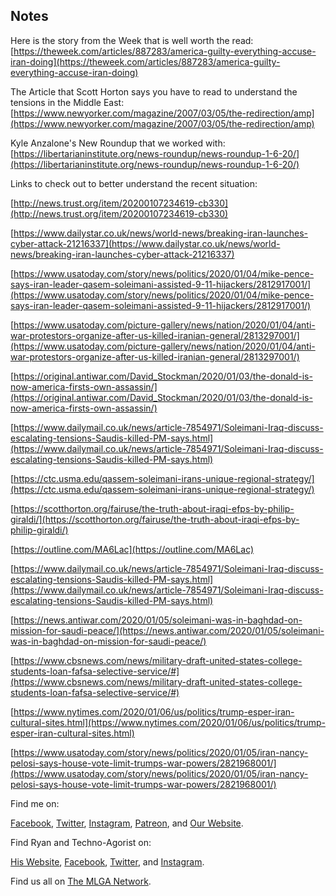 ## Notes

Here is the story from the Week that is well worth the read: [https://theweek.com/articles/887283/america-guilty-everything-accuse-iran-doing](https://theweek.com/articles/887283/america-guilty-everything-accuse-iran-doing)

The Article that Scott Horton says you have to read to understand the tensions in the Middle East: [https://www.newyorker.com/magazine/2007/03/05/the-redirection/amp](https://www.newyorker.com/magazine/2007/03/05/the-redirection/amp)

Kyle Anzalone's New Roundup that we worked with: [https://libertarianinstitute.org/news-roundup/news-roundup-1-6-20/](https://libertarianinstitute.org/news-roundup/news-roundup-1-6-20/)

Links to check out to better understand the recent situation:

[http://news.trust.org/item/20200107234619-cb330](http://news.trust.org/item/20200107234619-cb330)

[https://www.dailystar.co.uk/news/world-news/breaking-iran-launches-cyber-attack-21216337](https://www.dailystar.co.uk/news/world-news/breaking-iran-launches-cyber-attack-21216337)

[https://www.usatoday.com/story/news/politics/2020/01/04/mike-pence-says-iran-leader-qasem-soleimani-assisted-9-11-hijackers/2812917001/](https://www.usatoday.com/story/news/politics/2020/01/04/mike-pence-says-iran-leader-qasem-soleimani-assisted-9-11-hijackers/2812917001/)

[https://www.usatoday.com/picture-gallery/news/nation/2020/01/04/anti-war-protestors-organize-after-us-killed-iranian-general/2813297001/](https://www.usatoday.com/picture-gallery/news/nation/2020/01/04/anti-war-protestors-organize-after-us-killed-iranian-general/2813297001/)

[https://original.antiwar.com/David_Stockman/2020/01/03/the-donald-is-now-america-firsts-own-assassin/](https://original.antiwar.com/David_Stockman/2020/01/03/the-donald-is-now-america-firsts-own-assassin/)

[https://www.dailymail.co.uk/news/article-7854971/Soleimani-Iraq-discuss-escalating-tensions-Saudis-killed-PM-says.html](https://www.dailymail.co.uk/news/article-7854971/Soleimani-Iraq-discuss-escalating-tensions-Saudis-killed-PM-says.html)

[https://ctc.usma.edu/qassem-soleimani-irans-unique-regional-strategy/](https://ctc.usma.edu/qassem-soleimani-irans-unique-regional-strategy/)

[https://scotthorton.org/fairuse/the-truth-about-iraqi-efps-by-philip-giraldi/](https://scotthorton.org/fairuse/the-truth-about-iraqi-efps-by-philip-giraldi/)

[https://outline.com/MA6Lac](https://outline.com/MA6Lac)

[https://www.dailymail.co.uk/news/article-7854971/Soleimani-Iraq-discuss-escalating-tensions-Saudis-killed-PM-says.html](https://www.dailymail.co.uk/news/article-7854971/Soleimani-Iraq-discuss-escalating-tensions-Saudis-killed-PM-says.html)

[https://news.antiwar.com/2020/01/05/soleimani-was-in-baghdad-on-mission-for-saudi-peace/](https://news.antiwar.com/2020/01/05/soleimani-was-in-baghdad-on-mission-for-saudi-peace/)

[https://www.cbsnews.com/news/military-draft-united-states-college-students-loan-fafsa-selective-service/#](https://www.cbsnews.com/news/military-draft-united-states-college-students-loan-fafsa-selective-service/#)

[https://www.nytimes.com/2020/01/06/us/politics/trump-esper-iran-cultural-sites.html](https://www.nytimes.com/2020/01/06/us/politics/trump-esper-iran-cultural-sites.html)

[https://www.usatoday.com/story/news/politics/2020/01/05/iran-nancy-pelosi-says-house-vote-limit-trumps-war-powers/2821968001/](https://www.usatoday.com/story/news/politics/2020/01/05/iran-nancy-pelosi-says-house-vote-limit-trumps-war-powers/2821968001/)

Find me on:

[Facebook](https://facebook.com/thisismlga), [Twitter](https://twitter.com/thisismlga), [Instagram](https://instagram.com/thisismlga), [Patreon](https://www.patreon.com/ThisIsMLGA), and [Our Website](https://thisismlga.com).

Find Ryan and Techno-Agorist on:

[His Website](https://technoagorist.com), [Facebook](https://facebook.com/technoagorist), [Twitter](https://twitter.com/technoagorist), and [Instagram](https://instagram.com/technoagorist).

Find us all on [The MLGA Network](https://mlganetwork.com).


